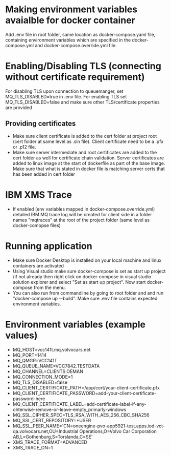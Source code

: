 # Making environment variables avaialble for docker container
Add .env file in root folder, same location as docker-compose.yaml file, containing environment variables which are specified in the docker-compose.yml and docker-compose.override.yml file.

# Enabling/Disabling TLS (connecting without certificate requirement)
For disabling TLS upon connection to queuemanger, set MQ_TLS_DISABLED=true in .env file.
For enabling TLS set MQ_TLS_DISABLED=false and make sure other TLS/certificate properties are provided

## Providing certificates
-  Make sure client certificate is added to the cert folder at project root (cert folder at same level as .sln file). Client certificate need to be a .pfx or .p12 file.
-  Make sure server intermediate and root certificates are added to the cert folder as well for certificate chain validation. Server certificates are added to linux image at the start of dockerfile as part of the base image. Make sure that what is stated in docker file is matching server certs that has been added in cert folder

# IBM XMS Trace
-  If enabled (env variables mapped in docker-compose.override.yml) detailed IBM MQ trace log will be created for client side in a folder names "mqtraces" at the root of the project folder (same level as docker-comopse files)

# Running application
-  Make sure Docker Desktop is installed on your local machine and linux containers are activated
-  Using Visual studio make sure docker-compose is set as start up project (if not already then right click on docker-compose in visual studio solution explorer and select "Set as start up project". Now start docker-compose from the menu.
-  You can also run from commandline by going to root folder and and run "docker-compose up --build". Make sure .env file contains expected environment variables.

# Environment variables (example values)
-  MQ_HOST=vcc141t.mq.volvocars.net
-  MQ_PORT=1414
-  MQ_QMGR=VCC141T
-  MQ_QUEUE_NAME=VCC7842.TESTDATA
-  MQ_CHANNEL=CLIENTS.OEMAN
-  MQ_CONNECTION_MODE=1
-  MQ_TLS_DISABLED=false
-  MQ_CLIENT_CERTIFICATE_PATH=/app/cert/your-client-certificate.pfx
-  MQ_CLIENT_CERTIFICATE_PASSWORD=add-your-client-certificate-password-here
-  MQ_CLIENT_CERTIFICATE_LABEL=add-certificate-label-if-any-ohterwise-remove-or-leave-empty_primarly-windows
-  MQ_SSL_CIPHER_SPEC=TLS_RSA_WITH_AES_256_CBC_SHA256
-  MQ_SSL_CERT_REPOSITORY=*USER
-  MQ_SSL_PEER_NAME='CN=oneengine-pvo-app5921-test.apps.iod-vct-qa.volvocars.net,OU=Industrial Operations,O=Volvo Car Corporation AB,L=Gothenburg,S=Torslanda,C=SE'
-  XMS_TRACE_FORMAT=ADVANCED
-  XMS_TRACE_ON=1
